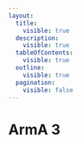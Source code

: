 ```yaml
---
layout:
  title:
    visible: true
  description:
    visible: true
  tableOfContents:
    visible: true
  outline:
    visible: true
  pagination:
    visible: false
---
```


# ArmA 3

<figure><img src="../.gitbook/assets/wip_page.jpg" alt=""><figcaption></figcaption></figure>
